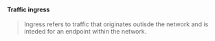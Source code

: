 #### Traffic ingress

> Ingress refers to traffic that originates outisde the network
> and is inteded for an endpoint within the network. 
>
> 
